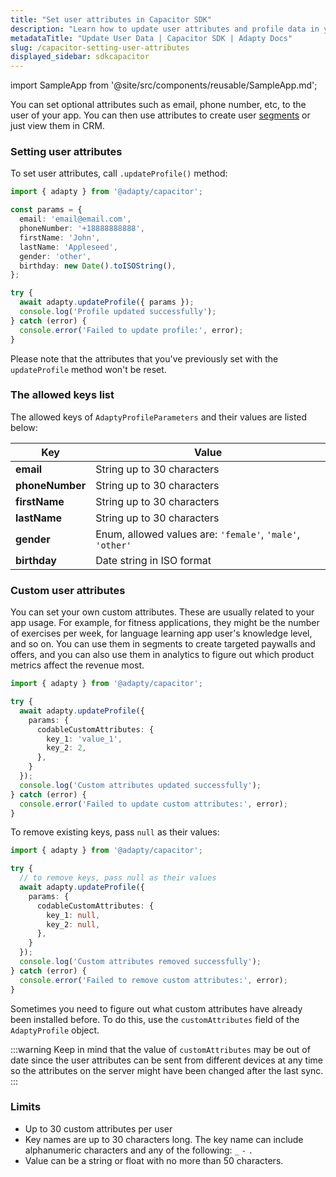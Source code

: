 ```yaml
---
title: "Set user attributes in Capacitor SDK"
description: "Learn how to update user attributes and profile data in your Capacitor app with Adapty SDK."
metadataTitle: "Update User Data | Capacitor SDK | Adapty Docs"
slug: /capacitor-setting-user-attributes
displayed_sidebar: sdkcapacitor
---
```


import SampleApp from '@site/src/components/reusable/SampleApp.md';

You can set optional attributes such as email, phone number, etc, to the user of your app. You can then use attributes to create user [segments](segments) or just view them in CRM.

### Setting user attributes

To set user attributes, call `.updateProfile()` method:

```typescript showLineNumbers
import { adapty } from '@adapty/capacitor';

const params = {
  email: 'email@email.com',
  phoneNumber: '+18888888888',
  firstName: 'John',
  lastName: 'Appleseed',
  gender: 'other',
  birthday: new Date().toISOString(),
};

try {
  await adapty.updateProfile({ params });
  console.log('Profile updated successfully');
} catch (error) {
  console.error('Failed to update profile:', error);
}
```

Please note that the attributes that you've previously set with the `updateProfile` method won't be reset.

<SampleApp />

### The allowed keys list

The allowed keys of `AdaptyProfileParameters` and their values are listed below:

| Key | Value |
|---|-----|
| **email** | String up to 30 characters |
| **phoneNumber** | String up to 30 characters |
| **firstName** | String up to 30 characters |
| **lastName** | String up to 30 characters |
| **gender** | Enum, allowed values are: `'female'`, `'male'`, `'other'` |
| **birthday** | Date string in ISO format |

### Custom user attributes

You can set your own custom attributes. These are usually related to your app usage. For example, for fitness applications, they might be the number of exercises per week, for language learning app user's knowledge level, and so on. You can use them in segments to create targeted paywalls and offers, and you can also use them in analytics to figure out which product metrics affect the revenue most.

```typescript showLineNumbers
import { adapty } from '@adapty/capacitor';

try {
  await adapty.updateProfile({
    params: {
      codableCustomAttributes: {
        key_1: 'value_1',
        key_2: 2,
      },
    }
  });
  console.log('Custom attributes updated successfully');
} catch (error) {
  console.error('Failed to update custom attributes:', error);
}
```

To remove existing keys, pass `null` as their values:

```typescript showLineNumbers
import { adapty } from '@adapty/capacitor';

try {
  // to remove keys, pass null as their values
  await adapty.updateProfile({
    params: {
      codableCustomAttributes: {
        key_1: null,
        key_2: null,
      },
    }
  });
  console.log('Custom attributes removed successfully');
} catch (error) {
  console.error('Failed to remove custom attributes:', error);
}
```

Sometimes you need to figure out what custom attributes have already been installed before. To do this, use the `customAttributes` field of the `AdaptyProfile` object.

:::warning
Keep in mind that the value of `customAttributes` may be out of date since the user attributes can be sent from different devices at any time so the attributes on the server might have been changed after the last sync.
:::

### Limits

- Up to 30 custom attributes per user
- Key names are up to 30 characters long. The key name can include alphanumeric characters and any of the following: `_`  `-` `.`
- Value can be a string or float with no more than 50 characters.
